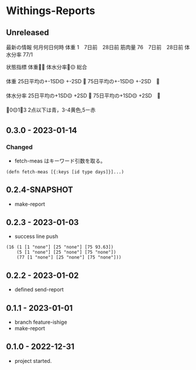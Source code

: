 # Withings-Reports

## Unreleased

最新の情報
何月何日何時
体重 1　7日前　28日前
筋肉量 76　7日前　28日前
体水分率 77/1

状態指標
体重🔵🔵
体水分率🔵🟡
総合

体重
25日平均の+-1SD🟡 +-2SD  🔴
75日平均の+-1SD🟡 +-2SD　🔴

体水分率
25日平均の+1SD🟡 +2SD  🔴
75日平均の+1SD🟡 +2SD　🔴

🔵0🟡1🔴3
 2点以下は青，3-4黄色,5ー赤

## 0.3.0 - 2023-01-14
### Changed
- fetch-meas はキーワード引数を取る。
```
(defn fetch-meas [{:keys [id type days]}]...)
```

## 0.2.4-SNAPSHOT
- make-report

## 0.2.3 - 2023-01-03
- success line push
```
(16 (1 [1 "none"] [25 "none"] [75 93.63])
    (5 [1 "none"] [25 "none"] [75 "none"])
    (77 [1 "none"] [25 "none"] [75 "none"]))
```

## 0.2.2 - 2023-01-02
- defined send-report

## 0.1.1 - 2023-01-01
- branch feature-ishige
- make-report

## 0.1.0 - 2022-12-31
- project started.
